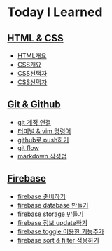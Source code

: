 Today I Learned
===  

## [HTML & CSS](https://github.com/mrlee323/TIL/blob/main/HTML_CSS)
- [HTML개요](https://github.com/mrlee323/TIL/blob/main/HTML_CSS/html_basic.md)
- [CSS개요](https://github.com/mrlee323/TIL/blob/main/HTML_CSS/css_basic.md)
- [CSS선택자](https://github.com/mrlee323/TIL/blob/main/HTML_CSS/css_selector.md)
- [CSS선택자](https://github.com/mrlee323/TIL/blob/main/HTML_CSS/css_attribute.md)

## [Git & Github](https://github.com/mrlee323/TIL/blob/main/Git)
- [git 계정 연결](https://github.com/mrlee323/TIL/blob/main/Git/git_repo.md)
- [터미널 & vim 명령어](https://github.com/mrlee323/TIL/blob/main/Git/terminal_command.md)
- [github로 push하기](https://github.com/mrlee323/TIL/blob/main/Git/git_push.md)
- [git flow](https://github.com/mrlee323/TIL/blob/main/Git/git_flow.md)
- [markdown 작성법](https://github.com/mrlee323/TIL/blob/main/Git/markdown.md)

## [Firebase](https://github.com/mrlee323/TIL/blob/main/Firebase)
- [firebase 준비하기](https://github.com/mrlee323/TIL/blob/main/Firebase/firebase_ready.md)
- [firebase database 만들기](https://github.com/mrlee323/TIL/blob/main/Firebase/firebase_database.md)
- [firebase storage 만들기](https://github.com/mrlee323/TIL/blob/main/Firebase/firebase_storage.md)
- [firebase 정보 update하기](https://github.com/mrlee323/TIL/blob/main/Firebase/firebase_update.md)
- [firebase toggle 이용한 기능추가](https://github.com/mrlee323/TIL/blob/main/Firebase/firebase_toggle.md)
- [firebase sort & filter 적용하기](https://github.com/mrlee323/TIL/blob/main/Firebase/firebase_sortFilter.md)
